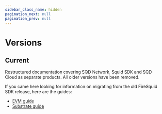 ```yaml
---
sidebar_class_name: hidden
pagination_next: null
pagination_prev: null
---
```


# Versions

## Current

Restructured [documentation](/) covering SQD Network, Squid SDK and SQD Cloud as separate products. All older versions have been removed.

If you came here looking for information on migrating from the old FireSquid SDK release, here are the guides:
 - [EVM guide](/sdk/resources/migrate/migrate-to-arrowsquid)
 - [Substrate guide](/sdk/resources/migrate/migrate-to-arrowsquid-on-substrate)
